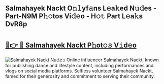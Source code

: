 ## Salmahayek Nackt O𝚗𝚕yf𝚊ns L𝚎a𝚔ed N𝚞𝚍es - Part-N9M P𝚑𝚘tos Vi𝚍𝚎o - H𝚘𝚝 Part L𝚎a𝚔s DvR8p

# <h2><a href="http://kfblu9j.oniu.top/?m=Salmahayek+Nackt">🔗👉 🔴 Salmahayek Nackt P𝚑ot𝚘𝚜 V𝚒d𝚎o</a></h2>

[![Salmahayek Nackt Nu𝚍e𝚜](https://i.imgur.com/0qMVB7G.gif)](http://kfblu9j.oniu.top/?m=Salmahayek+Nackt)
Online influencer Salmahayek Nackt, known for publishing dance and lifestyle content, including performances and vlogs on social media platforms. Selfless volunteer Salmahayek Nackt, famed for their generosity and commitment to serving their community.  
